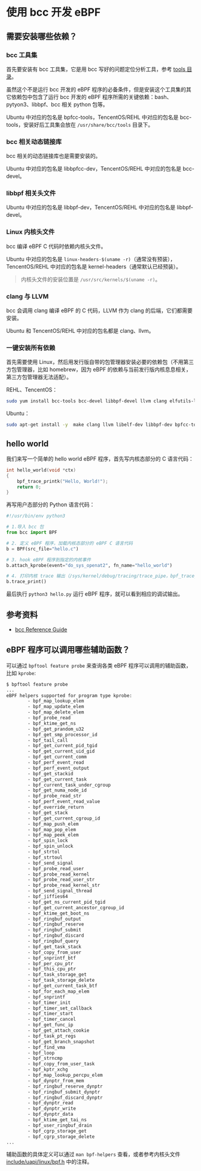 # 使用 bcc 开发 eBPF

## 需要安装哪些依赖？

### bcc 工具集

首先要安装有 bcc 工具集，它是用 bcc 写好的问题定位分析工具，参考 [tools 目录](https://github.com/iovisor/bcc/tree/master/tools)。

虽然这个不是运行 bcc 开发的 eBPF 程序的必备条件，但是安装这个工具集的其它依赖包中包含了运行 bcc 开发的 eBPF 程序所需的关键依赖：bash、pytyon3、libbpf、bcc 相关 python 包等。

Ubuntu 中对应的包名是 bpfcc-tools，TencentOS/REHL 中对应的包名是 bcc-tools，安装好后工具集会放在 `/usr/share/bcc/tools` 目录下。

### bcc 相关动态链接库

bcc 相关的动态链接库也是需要安装的。

Ubuntu 中对应的包名是 libbpfcc-dev，TencentOS/REHL 中对应的包名是 bcc-devel。

### libbpf 相关头文件

Ubuntu 中对应的包名是 libbpf-dev，TencentOS/REHL 中对应的包名是 libbpf-devel。

### Linux 内核头文件

bcc 编译 eBPF C 代码时依赖内核头文件。

Ubuntu 中对应的包名是 `linux-headers-$(uname -r)`（通常没有预装），TencentOS/REHL 中对应的包名是 kernel-headers（通常默认已经预装）。

> 内核头文件的安装位置是 `/usr/src/kernels/$(uname -r)`。

### clang 与 LLVM

bcc 会调用 clang 编译 eBPF 的 C 代码，LLVM 作为 clang 的后端，它们都需要安装。

Ubuntu 和 TencentOS/REHL 中对应的包名都是 clang、llvm。

### 一键安装所有依赖

首先需要使用 Linux，然后用发行版自带的包管理器安装必要的依赖包（不用第三方包管理器，比如 homebrew，因为 eBPF 的依赖与当前发行版内核息息相关，第三方包管理器无法适配）。

REHL、TencentOS：

```bash
sudo yum install bcc-tools bcc-devel libbpf-devel llvm clang elfutils-libelf-devel
```

Ubuntu：

```bash
sudo apt-get install -y  make clang llvm libelf-dev libbpf-dev bpfcc-tools libbpfcc-dev linux-tools-$(uname -r) linux-headers-$(uname -r)
```

## hello world

我们来写一个简单的 hello world eBPF 程序，首先写内核态部分的 C 语言代码：

```c title="hello.c"
int hello_world(void *ctx)
{
    bpf_trace_printk("Hello, World!");
    return 0;
}
```

再写用户态部分的 Python 语言代码：

```python
#!/usr/bin/env python3

# 1.导入 bcc 包
from bcc import BPF

# 2. 定义 eBPF 程序，加载内核态部分的 eBPF C 语言代码
b = BPF(src_file="hello.c")

# 3. hook eBPF 程序到指定的内核事件
b.attach_kprobe(event="do_sys_openat2", fn_name="hello_world")

# 4. 打印内核 trace 输出（/sys/kernel/debug/tracing/trace_pipe，bpf_trace_printk 函数会输出到这里）
b.trace_print()
```

最后执行 `python3 hello.py` 运行 eBPF 程序，就可以看到相应的调试输出。

## 参考资料

- [bcc Reference Guide](https://github.com/iovisor/bcc/blob/master/docs/reference_guide.md)

## eBPF 程序可以调用哪些辅助函数？

可以通过 `bpftool feature probe` 来查询各类 eBPF 程序可以调用的辅助函数，比如 `kprobe`:

```bash
$ bpftool feature probe
...
eBPF helpers supported for program type kprobe:
        - bpf_map_lookup_elem
        - bpf_map_update_elem
        - bpf_map_delete_elem
        - bpf_probe_read
        - bpf_ktime_get_ns
        - bpf_get_prandom_u32
        - bpf_get_smp_processor_id
        - bpf_tail_call
        - bpf_get_current_pid_tgid
        - bpf_get_current_uid_gid
        - bpf_get_current_comm
        - bpf_perf_event_read
        - bpf_perf_event_output
        - bpf_get_stackid
        - bpf_get_current_task
        - bpf_current_task_under_cgroup
        - bpf_get_numa_node_id
        - bpf_probe_read_str
        - bpf_perf_event_read_value
        - bpf_override_return
        - bpf_get_stack
        - bpf_get_current_cgroup_id
        - bpf_map_push_elem
        - bpf_map_pop_elem
        - bpf_map_peek_elem
        - bpf_spin_lock
        - bpf_spin_unlock
        - bpf_strtol
        - bpf_strtoul
        - bpf_send_signal
        - bpf_probe_read_user
        - bpf_probe_read_kernel
        - bpf_probe_read_user_str
        - bpf_probe_read_kernel_str
        - bpf_send_signal_thread
        - bpf_jiffies64
        - bpf_get_ns_current_pid_tgid
        - bpf_get_current_ancestor_cgroup_id
        - bpf_ktime_get_boot_ns
        - bpf_ringbuf_output
        - bpf_ringbuf_reserve
        - bpf_ringbuf_submit
        - bpf_ringbuf_discard
        - bpf_ringbuf_query
        - bpf_get_task_stack
        - bpf_copy_from_user
        - bpf_snprintf_btf
        - bpf_per_cpu_ptr
        - bpf_this_cpu_ptr
        - bpf_task_storage_get
        - bpf_task_storage_delete
        - bpf_get_current_task_btf
        - bpf_for_each_map_elem
        - bpf_snprintf
        - bpf_timer_init
        - bpf_timer_set_callback
        - bpf_timer_start
        - bpf_timer_cancel
        - bpf_get_func_ip
        - bpf_get_attach_cookie
        - bpf_task_pt_regs
        - bpf_get_branch_snapshot
        - bpf_find_vma
        - bpf_loop
        - bpf_strncmp
        - bpf_copy_from_user_task
        - bpf_kptr_xchg
        - bpf_map_lookup_percpu_elem
        - bpf_dynptr_from_mem
        - bpf_ringbuf_reserve_dynptr
        - bpf_ringbuf_submit_dynptr
        - bpf_ringbuf_discard_dynptr
        - bpf_dynptr_read
        - bpf_dynptr_write
        - bpf_dynptr_data
        - bpf_ktime_get_tai_ns
        - bpf_user_ringbuf_drain
        - bpf_cgrp_storage_get
        - bpf_cgrp_storage_delete
...
```

辅助函数的具体定义可以通过 `man bpf-helpers` 查看，或者参考内核头文件 [include/uapi/linux/bpf.h](https://github.com/torvalds/linux/blob/v6.15/include/uapi/linux/bpf.h#L1847) 中的注释。
